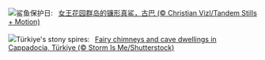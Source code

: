 ![](https://www.bing.com/th?id=OHR.SilkyShark_ZH-CN9523915460_UHD.jpg&w=1000)鲨鱼保护日:&nbsp;&ensp;[女王花园群岛的镰形真鲨，古巴 (© Christian Vizl/Tandem Stills + Motion)](https://www.bing.com/th?id=OHR.SilkyShark_ZH-CN9523915460_UHD.jpg)
<br><br/>
![](https://www.bing.com/th?id=OHR.CappadociaRocks_EN-US8162611189_UHD.jpg&w=1000)Türkiye's stony spires:&nbsp;&ensp;[Fairy chimneys and cave dwellings in Cappadocia, Türkiye (© Storm Is Me/Shutterstock)](https://www.bing.com/th?id=OHR.CappadociaRocks_EN-US8162611189_UHD.jpg)
<br><br/>

